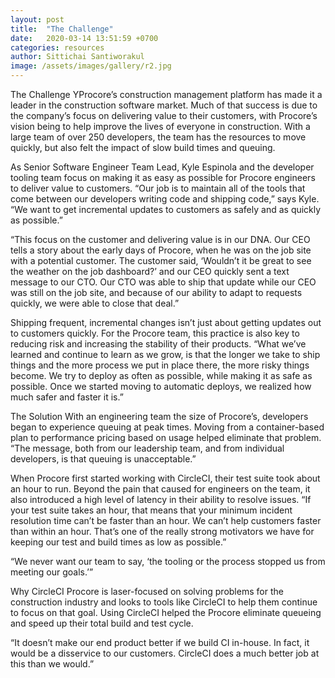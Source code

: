 ```yaml
---
layout: post
title:  "The Challenge"
date:   2020-03-14 13:51:59 +0700
categories: resources
author: Sittichai Santiworakul
image: /assets/images/gallery/r2.jpg
---
```

The Challenge
YProcore’s construction management platform has made it a leader in the construction software market.<!--more--> Much of that success is due to the company’s focus on delivering value to their customers, with Procore’s vision being to help improve the lives of everyone in construction. With a large team of over 250 developers, the team has the resources to move quickly, but also felt the impact of slow build times and queuing.

As Senior Software Engineer Team Lead, Kyle Espinola and the developer tooling team focus on making it as easy as possible for Procore engineers to deliver value to customers. “Our job is to maintain all of the tools that come between our developers writing code and shipping code,” says Kyle. “We want to get incremental updates to customers as safely and as quickly as possible.”

“This focus on the customer and delivering value is in our DNA. Our CEO tells a story about the early days of Procore, when he was on the job site with a potential customer. The customer said, ‘Wouldn’t it be great to see the weather on the job dashboard?’ and our CEO quickly sent a text message to our CTO. Our CTO was able to ship that update while our CEO was still on the job site, and because of our ability to adapt to requests quickly, we were able to close that deal.”

Shipping frequent, incremental changes isn’t just about getting updates out to customers quickly. For the Procore team, this practice is also key to reducing risk and increasing the stability of their products. “What we’ve learned and continue to learn as we grow, is that the longer we take to ship things and the more process we put in place there, the more risky things become. We try to deploy as often as possible, while making it as safe as possible. Once we started moving to automatic deploys, we realized how much safer and faster it is.”


The Solution
With an engineering team the size of Procore’s, developers began to experience queuing at peak times. Moving from a container-based plan to performance pricing based on usage helped eliminate that problem. “The message, both from our leadership team, and from individual developers, is that queuing is unacceptable.”

When Procore first started working with CircleCI, their test suite took about an hour to run. Beyond the pain that caused for engineers on the team, it also introduced a high level of latency in their ability to resolve issues. “If your test suite takes an hour, that means that your minimum incident resolution time can’t be faster than an hour. We can’t help customers faster than within an hour. That’s one of the really strong motivators we have for keeping our test and build times as low as possible.”

“We never want our team to say, ‘the tooling or the process stopped us from meeting our goals.’”


Why CircleCI
Procore is laser-focused on solving problems for the construction industry and looks to tools like CircleCI to help them continue to focus on that goal. Using CircleCI helped the Procore eliminate queueing and speed up their total build and test cycle.

“It doesn’t make our end product better if we build CI in-house. In fact, it would be a disservice to our customers. CircleCI does a much better job at this than we would.”